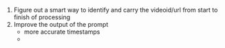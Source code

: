 1. Figure out a smart way to identify and carry the videoid/url from start to finish of processing
2. Improve the output of the prompt
    - more accurate timestamps
    - 